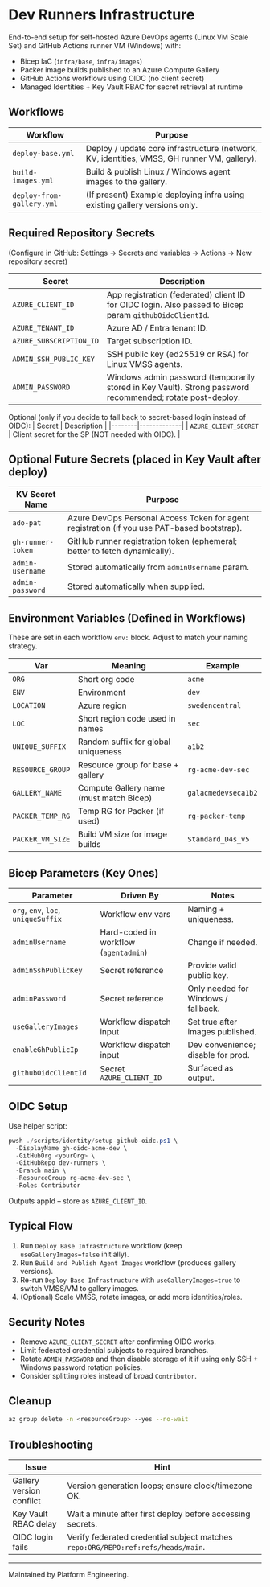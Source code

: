 # Dev Runners Infrastructure

End-to-end setup for self-hosted Azure DevOps agents (Linux VM Scale Set) and GitHub Actions runner VM (Windows) with:
- Bicep IaC (`infra/base`, `infra/images`)
- Packer image builds published to an Azure Compute Gallery
- GitHub Actions workflows using OIDC (no client secret)
- Managed Identities + Key Vault RBAC for secret retrieval at runtime

## Workflows
| Workflow | Purpose |
|----------|---------|
| `deploy-base.yml` | Deploy / update core infrastructure (network, KV, identities, VMSS, GH runner VM, gallery). |
| `build-images.yml` | Build & publish Linux / Windows agent images to the gallery. |
| `deploy-from-gallery.yml` | (If present) Example deploying infra using existing gallery versions only. |

## Required Repository Secrets
(Configure in GitHub: Settings → Secrets and variables → Actions → New repository secret)

| Secret | Description |
|--------|-------------|
| `AZURE_CLIENT_ID` | App registration (federated) client ID for OIDC login. Also passed to Bicep param `githubOidcClientId`. |
| `AZURE_TENANT_ID` | Azure AD / Entra tenant ID. |
| `AZURE_SUBSCRIPTION_ID` | Target subscription ID. |
| `ADMIN_SSH_PUBLIC_KEY` | SSH public key (ed25519 or RSA) for Linux VMSS agents. |
| `ADMIN_PASSWORD` | Windows admin password (temporarily stored in Key Vault). Strong password recommended; rotate post-deploy. |

Optional (only if you decide to fall back to secret-based login instead of OIDC):
| Secret | Description |
|--------|-------------|
| `AZURE_CLIENT_SECRET` | Client secret for the SP (NOT needed with OIDC). |

## Optional Future Secrets (placed in Key Vault after deploy)
| KV Secret Name | Purpose |
|----------------|---------|
| `ado-pat` | Azure DevOps Personal Access Token for agent registration (if you use PAT-based bootstrap). |
| `gh-runner-token` | GitHub runner registration token (ephemeral; better to fetch dynamically). |
| `admin-username` | Stored automatically from `adminUsername` param. |
| `admin-password` | Stored automatically when supplied. |

## Environment Variables (Defined in Workflows)
These are set in each workflow `env:` block. Adjust to match your naming strategy.

| Var | Meaning | Example |
|-----|---------|---------|
| `ORG` | Short org code | `acme` |
| `ENV` | Environment | `dev` |
| `LOCATION` | Azure region | `swedencentral` |
| `LOC` | Short region code used in names | `sec` |
| `UNIQUE_SUFFIX` | Random suffix for global uniqueness | `a1b2` |
| `RESOURCE_GROUP` | Resource group for base + gallery | `rg-acme-dev-sec` |
| `GALLERY_NAME` | Compute Gallery name (must match Bicep) | `galacmedevseca1b2` |
| `PACKER_TEMP_RG` | Temp RG for Packer (if used) | `rg-packer-temp` |
| `PACKER_VM_SIZE` | Build VM size for image builds | `Standard_D4s_v5` |

## Bicep Parameters (Key Ones)
| Parameter | Driven By | Notes |
|-----------|-----------|-------|
| `org`, `env`, `loc`, `uniqueSuffix` | Workflow env vars | Naming + uniqueness. |
| `adminUsername` | Hard-coded in workflow (`agentadmin`) | Change if needed. |
| `adminSshPublicKey` | Secret reference | Provide valid public key. |
| `adminPassword` | Secret reference | Only needed for Windows / fallback. |
| `useGalleryImages` | Workflow dispatch input | Set true after images published. |
| `enableGhPublicIp` | Workflow dispatch input | Dev convenience; disable for prod. |
| `githubOidcClientId` | Secret `AZURE_CLIENT_ID` | Surfaced as output. |

## OIDC Setup
Use helper script:
```powershell
pwsh ./scripts/identity/setup-github-oidc.ps1 \ 
  -DisplayName gh-oidc-acme-dev \ 
  -GitHubOrg <yourOrg> \ 
  -GitHubRepo dev-runners \ 
  -Branch main \ 
  -ResourceGroup rg-acme-dev-sec \ 
  -Roles Contributor
```
Outputs appId – store as `AZURE_CLIENT_ID`.

## Typical Flow
1. Run `Deploy Base Infrastructure` workflow (keep `useGalleryImages=false` initially).  
2. Run `Build and Publish Agent Images` workflow (produces gallery versions).  
3. Re-run `Deploy Base Infrastructure` with `useGalleryImages=true` to switch VMSS/VM to gallery images.  
4. (Optional) Scale VMSS, rotate images, or add more identities/roles.  

## Security Notes
- Remove `AZURE_CLIENT_SECRET` after confirming OIDC works.
- Limit federated credential subjects to required branches.
- Rotate `ADMIN_PASSWORD` and then disable storage of it if using only SSH + Windows password rotation policies.
- Consider splitting roles instead of broad `Contributor`.

## Cleanup
```bash
az group delete -n <resourceGroup> --yes --no-wait
```

## Troubleshooting
| Issue | Hint |
|-------|------|
| Gallery version conflict | Version generation loops; ensure clock/timezone OK. |
| Key Vault RBAC delay | Wait a minute after first deploy before accessing secrets. |
| OIDC login fails | Verify federated credential subject matches `repo:ORG/REPO:ref:refs/heads/main`. |

---
Maintained by Platform Engineering.
